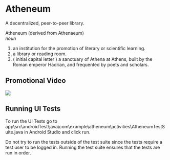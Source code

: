 # Atheneum

A decentralized, peer-to-peer library.

Atheneum (derived from Athenaeum)  
_noun_
1. an institution for the promotion of literary or scientific learning.
2. a library or reading room.
3. ( initial capital letter ) a sanctuary of Athena at Athens, built by the Roman emperor Hadrian, and frequented by poets and scholars. 

## Promotional Video

[![](http://img.youtube.com/vi/g6DsP0W9_no/0.jpg)](http://www.youtube.com/watch?v=g6DsP0W9_no "Atheneum Promotional Video")

## Running UI Tests

To run the UI Tests go to app\src\androidTest\java\com\example\atheneum\activities\AtheneumTestSuite.java
in Android Studio and click run.

Do not try to run the tests outside of the test suite since the tests require a test user to be
logged in. Running the test suite ensures that the tests are run in order.
